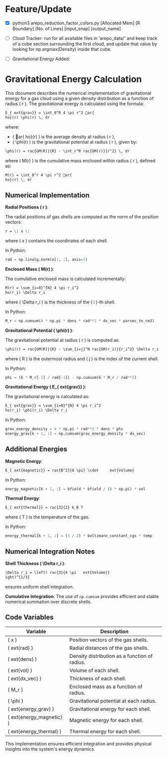 # Feature/Update

- [x] python3 arepo_reduction_factor_colors.py [Allocated Mem] [R Boundary] [No. of Lines] [input_snap] [output_name]
- [ ] Cloud Tracker: run for all available files in 'arepo_data/' and keep track of a cube section surrounding the first cloud, and update that value by looking for np.argmax(Density) inside that cube.
- [ ] Gravitational Energy Added:


# Gravitational Energy Calculation

This document describes the numerical implementation of gravitational energy for a gas cloud using a given density distribution as a function of radius \( r \). The gravitational energy is calculated using the formula:

```markdown
E_{	ext{grav}} = \int_0^R 4 \pi r^2 ar{
ho}(r) \phi(r) \, dr
```

where:
- \( ar{
ho}(r) \) is the average density at radius \( r \),
- \( \phi(r) \) is the gravitational potential at radius \( r \), given by:

```markdown
\phi(r) = rac{GM(R)}{R} - \int_r^R rac{GM(r)}{r^2} \, dr
```

where \( M(r) \) is the cumulative mass enclosed within radius \( r \), defined as:

```markdown
M(r) = \int_0^r 4 \pi r^2 ar{
ho}(r) \, dr
```

## Numerical Implementation

**Radial Positions \( r \)**: 

The radial positions of gas shells are computed as the norm of the position vectors:

```markdown
r = \| x \|
```

where \( x \) contains the coordinates of each shell.

In Python:

```python
rad = np.linalg.norm(x[:, :], axis=1)
```

**Enclosed Mass \( M(r) \)**:

The cumulative enclosed mass is calculated incrementally:

```markdown
M(r) = \sum_{i=0}^{N} 4 \pi r_i^2 
ho(r_i) \Delta r_i
```

where \( \Delta r_i \) is the thickness of the \( i \)-th shell.

In Python:

```python
M_r = np.cumsum(4 * np.pi * dens * rad**2 * dx_vec * parsec_to_cm3)
```

**Gravitational Potential \( \phi(r) \)**:

The gravitational potential at radius \( r \) is computed as:

```markdown
\phi(r) = rac{GM(R)}{R} - \sum_{i=j}^N rac{GM(r_i)}{r_i^2} \Delta r_i
```

where \( R \) is the outermost radius and \( j \) is the index of the current shell.

In Python:

```python
phi = (G * M_r[-1] / rad[-1]) - np.cumsum(G * M_r / rad**2)
```

**Gravitational Energy \( E_{	ext{grav}} \)**:

The gravitational energy is calculated as:

```markdown
E_{	ext{grav}} = \sum_{i=0}^{N} 4 \pi r_i^2 
ho(r_i) \phi(r_i) \Delta r_i
```

In Python:

```python
grav_energy_density = 4 * np.pi * rad**2 * dens * phi
energy_grav[k + 1, :] = np.cumsum(grav_energy_density * dx_vec)
```

## Additional Energies

**Magnetic Energy**:

```markdown
E_{	ext{magnetic}} = rac{B^2}{8 \pi} \cdot 	ext{Volume}
```

In Python:

```python
energy_magnetic[k + 1, :] = bfield * bfield / (8 * np.pi) * vol
```

**Thermal Energy**:

```markdown
E_{	ext{thermal}} = rac{3}{2} k_B T
```

where \( T \) is the temperature of the gas.

In Python:

```python
energy_thermal[k + 1, :] = (3 / 2) * boltzmann_constant_cgs * temp
```

## Numerical Integration Notes

**Shell Thickness \( \Delta r_i \)**:

```markdown
\Delta r_i = \left( rac{3}{4 \pi 	ext{Volume}} 
ight)^{1/3}
```

ensures uniform shell integration.

**Cumulative Integration**: The use of `np.cumsum` provides efficient and stable numerical summation over discrete shells.

## Code Variables

| Variable          | Description                                |
|-------------------|--------------------------------------------|
| \( x \)           | Position vectors of the gas shells.        |
| \( 	ext{rad} \)  | Radial distances of the gas shells.        |
| \( 	ext{dens} \) | Density distribution as a function of radius. |
| \( 	ext{vol} \)  | Volume of each shell.                      |
| \( 	ext{dx\_vec} \) | Thickness of each shell.                   |
| \( M_r \)         | Enclosed mass as a function of radius.     |
| \( \phi \)        | Gravitational potential at each radius.    |
| \( 	ext{energy\_grav} \) | Gravitational energy for each shell.   |
| \( 	ext{energy\_magnetic} \) | Magnetic energy for each shell. |
| \( 	ext{energy\_thermal} \) | Thermal energy for each shell.   |

This implementation ensures efficient integration and provides physical insights into the system's energy dynamics.
